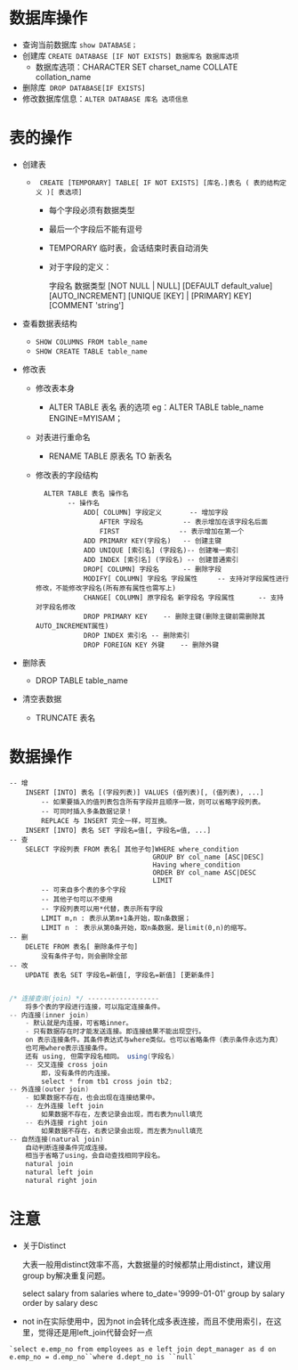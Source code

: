 # 数据库操作

- 查询当前数据库 `show DATABASE；`
- 创建库 `CREATE DATABASE [IF NOT EXISTS] 数据库名 数据库选项`
  - 数据库选项：CHARACTER SET charset_name       COLLATE collation_name
- 删除库` DROP DATABASE[IF EXISTS]`
- 修改数据库信息：`ALTER DATABASE 库名 选项信息`

# 表的操作

- 创建表 

  - ` CREATE [TEMPORARY] TABLE[ IF NOT EXISTS] [库名.]表名 ( 表的结构定义 )[ 表选项]`

    -  每个字段必须有数据类型

    - 最后一个字段后不能有逗号

    - TEMPORARY 临时表，会话结束时表自动消失

    - 对于字段的定义：

      字段名 数据类型 [NOT NULL | NULL] [DEFAULT default_value] [AUTO_INCREMENT] [UNIQUE [KEY] | [PRIMARY] KEY] [COMMENT 'string']

- 查看数据表结构

  - `SHOW COLUMNS FROM table_name`
  - `SHOW CREATE TABLE table_name`

- 修改表

  - 修改表本身

    - ALTER TABLE 表名 表的选项  eg：ALTER TABLE table_name ENGINE=MYISAM；

  - 对表进行重命名

    - RENAME TABLE 原表名 TO 新表名

  - 修改表的字段结构

    ~~~mysql
      ALTER TABLE 表名 操作名
            -- 操作名
                ADD[ COLUMN] 字段定义       -- 增加字段
                    AFTER 字段名          -- 表示增加在该字段名后面
                    FIRST               -- 表示增加在第一个
                ADD PRIMARY KEY(字段名)   -- 创建主键
                ADD UNIQUE [索引名] (字段名)-- 创建唯一索引
                ADD INDEX [索引名] (字段名) -- 创建普通索引
                DROP[ COLUMN] 字段名      -- 删除字段
                MODIFY[ COLUMN] 字段名 字段属性     -- 支持对字段属性进行修改，不能修改字段名(所有原有属性也需写上)
                CHANGE[ COLUMN] 原字段名 新字段名 字段属性      -- 支持对字段名修改
                DROP PRIMARY KEY    -- 删除主键(删除主键前需删除其AUTO_INCREMENT属性)
                DROP INDEX 索引名 -- 删除索引
                DROP FOREIGN KEY 外键    -- 删除外键
    ~~~

- 删除表

  - DROP TABLE table_name

- 清空表数据

  - TRUNCATE 表名



# 数据操作

~~~mysql
-- 增
    INSERT [INTO] 表名 [(字段列表)] VALUES (值列表)[, (值列表), ...]
        -- 如果要插入的值列表包含所有字段并且顺序一致，则可以省略字段列表。
        -- 可同时插入多条数据记录！
        REPLACE 与 INSERT 完全一样，可互换。
    INSERT [INTO] 表名 SET 字段名=值[, 字段名=值, ...]
-- 查
    SELECT 字段列表 FROM 表名[ 其他子句]WHERE where_condition
    								GROUP BY col_name [ASC|DESC]
    								Having where_condition
    								ORDER BY col_name ASC|DESC
    								LIMIT 
        -- 可来自多个表的多个字段
        -- 其他子句可以不使用
        -- 字段列表可以用*代替，表示所有字段
        LIMIT m,n : 表示从第m+1条开始，取n条数据；
		LIMIT n ： 表示从第0条开始，取n条数据，是limit(0,n)的缩写。
-- 删
    DELETE FROM 表名[ 删除条件子句]
        没有条件子句，则会删除全部
-- 改
    UPDATE 表名 SET 字段名=新值[, 字段名=新值] [更新条件]
~~~

~~~java

/* 连接查询(join) */ ------------------
    将多个表的字段进行连接，可以指定连接条件。
-- 内连接(inner join)
    - 默认就是内连接，可省略inner。
    - 只有数据存在时才能发送连接。即连接结果不能出现空行。
    on 表示连接条件。其条件表达式与where类似。也可以省略条件（表示条件永远为真）
    也可用where表示连接条件。
    还有 using, 但需字段名相同。 using(字段名)
    -- 交叉连接 cross join
        即，没有条件的内连接。
        select * from tb1 cross join tb2;
-- 外连接(outer join)
    - 如果数据不存在，也会出现在连接结果中。
    -- 左外连接 left join
        如果数据不存在，左表记录会出现，而右表为null填充
    -- 右外连接 right join
        如果数据不存在，右表记录会出现，而左表为null填充
-- 自然连接(natural join)
    自动判断连接条件完成连接。
    相当于省略了using，会自动查找相同字段名。
    natural join
    natural left join
    natural right join
~~~

# 注意

- 关于Distinct

  大表一般用distinct效率不高，大数据量的时候都禁止用distinct，建议用group by解决重复问题。

  select salary from salaries where to_date='9999-01-01' group by salary order by salary desc

- not in在实际使用中，因为not in会转化成多表连接，而且不使用索引，在这里，觉得还是用left_join代替会好一点

```mysql
`select e.emp_no from employees as e left join dept_manager as d on e.emp_no = d.emp_no``where d.dept_no is ``null`
```
